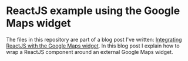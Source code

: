 # ReactJS example using the Google Maps widget
The files in this repository are part of a blog post I've written: [Integrating ReactJS with the Google Maps widget](https://sanderknape.com/2017/07/integrating-reactjs-google-maps-widget). In this blog post I explain how to wrap a ReactJS component around an external Google Maps widget.
